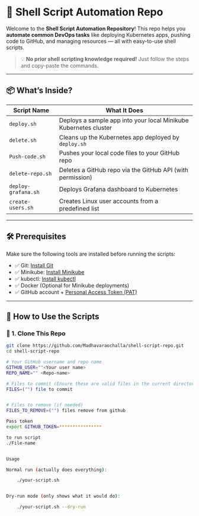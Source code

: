 # 🐚 Shell Script Automation Repo

Welcome to the **Shell Script Automation Repository**! This repo helps you **automate common DevOps tasks** like deploying Kubernetes apps, pushing code to GitHub, and managing resources — all with easy-to-use shell scripts.

> 💡 **No prior shell scripting knowledge required!** Just follow the steps and copy-paste the commands.

---

## 📦 What’s Inside?

| Script Name           | What It Does                                                   |
|-----------------------|----------------------------------------------------------------|
| `deploy.sh`           | Deploys a sample app into your local Minikube Kubernetes cluster |
| `delete.sh`           | Cleans up the Kubernetes app deployed by `deploy.sh`           |
| `Push-code.sh`        | Pushes your local code files to your GitHub repo               |
| `delete-repo.sh`      | Deletes a GitHub repo via the GitHub API (with permission)     |
| `deploy-grafana.sh`   | Deploys Grafana dashboard to Kubernetes                        |
| `create-users.sh`     | Creates Linux user accounts from a predefined list             |

---

## 🛠️ Prerequisites

Make sure the following tools are installed before running the scripts:

- ✅ Git: [Install Git](https://git-scm.com/book/en/v2/Getting-Started-Installing-Git)
- ✅ Minikube: [Install Minikube](https://minikube.sigs.k8s.io/docs/start/)
- ✅ kubectl: [Install kubectl](https://kubernetes.io/docs/tasks/tools/)
- ✅ Docker (Optional for Minikube deployments)
- ✅ GitHub account + [Personal Access Token (PAT)](https://github.com/settings/tokens)

---

## 🚀 How to Use the Scripts

### 🔹 1. Clone This Repo

```bash
git clone https://github.com/Madhavaraochalla/shell-script-repo.git
cd shell-script-repo

# Your GitHub username and repo name
GITHUB_USER=""<Your user name>
REPO_NAME="" <Repo-name>

# Files to commit (Ensure these are valid files in the current directory)
FILES=("") file to commit


# Files to remove (if needed)
FILES_TO_REMOVE=("") files remove from github

Pass token
export GITHUB_TOKEN=****************

to run script
./File-name


Usage  

Normal run (actually does everything):

    ./your-script.sh


Dry-run mode (only shows what it would do):

    ./your-script.sh --dry-run 